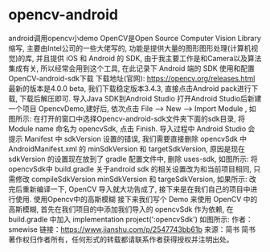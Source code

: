 # opencv-android
android调用opencv小demo
OpenCV是Open Source Computer Vision Library 缩写, 主要由Intel公司的一些大佬写的, 功能是提供大量的图形图形处理(计算机视觉)的库, 并且提供 iOS 和 Android 的 SDK, 由于我主要工作是和Camera以及算法集成有关, 所以经常会用到这个工具, 在此记录下 Android 端的 SDK 使用和配置
OpenCV-android-sdk下载
下载地址(官网): https://opencv.org/releases.html
最新的版本是4.0.0 beta, 我们下载稳定版本3.4.3, 直接点击Android pack进行下载, 下载后解压即可.
导入Java SDK到Android Studio
打开Android Studio后新建一个项目 OpencvDemo,建好后, 依次点击
File  -->  New --> Import Module , 如图所示:
在打开的窗口中选择Opencv-android-sdk文件夹下面的sdk目录, 
将Module name 命名为 opencvSdk, 点击 Finish.
导入过程中 Android Studio 会提示 Manifest 中 sdkVersion 设置的错误, 我们需要直接删除 opencvSdk 中 AndroidManifest.xml 的 minSdkVersion 和 targetSdkVersion, 原因是现在 sdkVersion 的设置现在放到了 gradle 配置文件中, 删除 uses-sdk, 如图所示:
将opencvSdk中 build.gradle 关于android sdk 的相关设置改为和当前项目相同, 只需修改 compileSdkVersion minSdkVersion 和 targeSdkVersion, 如果所示:
改完后重新编译一下, OpenCV 导入就大功告成了, 接下来是在我们自己的项目中进行使用.
使用Opencv中的高斯模糊
接下来我们写个 Demo 来使用 OpenCV 中的高斯模糊, 首先在我们项目的中添加我们导入的 opencvSdk 作为依赖, 在 build.gradle 中加入 implementation project(':opencvSdk') 如图所示:
作者：smewise
链接：https://www.jianshu.com/p/2547743bb61b
来源：简书
简书著作权归作者所有，任何形式的转载都请联系作者获得授权并注明出处。
